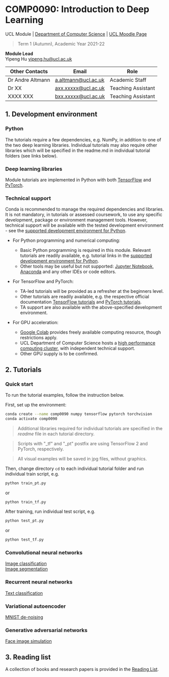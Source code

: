 # COMP0090: Introduction to Deep Learning
UCL Module | [Department of Computer Science](https://www.ucl.ac.uk/computer-science/) | [UCL Moodle Page](https://moodle.ucl.ac.uk/course/view.php?id=1444)
>Term 1 (Autumn), Academic Year 2021-22 


**Module Lead**  
Yipeng Hu <yipeng.hu@ucl.ac.uk>

|**Other Contacts**   | Email                       | Role           |
|---------------------|-----------------------------|----------------|
|Dr Andre Altmann     | <a.altmann@ucl.ac.uk>       | Academic Staff |
|Dr XX                | <axx.xxxxx@ucl.ac.uk>       | Teaching Assistant |
|XXXX XXX             | <bxx.xxxxx@ucl.ac.uk>       | Teaching Assistant |


## 1. Development environment

### Python
The tutorials require a few dependencies, e.g. NumPy, in addition to one of the two deep learning libraries. Individual tutorials may also require other libraries which will be specified in the readme.md in individual tutorial folders (see links below). 

### Deep learning libraries
Module tutorials are implemented in Python with both [TensorFlow](https://www.tensorflow.org/) and [PyTorch](https://pytorch.org/). 

### Technical support
Conda is recommended to manage the required dependencies and libraries. It is not mandatory, in tutorials or assessed coursework, to use any specific development, package or environment management tools. However, technical support will be available with the tested development environment - see the [supported development environment for Python].

- For Python programming and numerical computing: 
    - Basic Python programming is required in this module. Relevant tutorials are readily available, e.g. tutorial links in the [supported development environment for Python].
    - Other tools may be useful but not supported: [Jupyter Notebook](https://jupyter.org/), [Anaconda](https://www.anaconda.com/products/individual) and any other IDEs or code editors.

- For TensorFlow and PyTorch:
    - TA-led tutorials will be provided as a refresher at the beginners level.
    - Other tutorials are readily available, e.g. the respective official documentation [TensorFlow tutorials](https://www.tensorflow.org/tutorials) and [PyTorch tutorials](https://pytorch.org/tutorials/). 
    - TA support are also available with the above-specified development environment.

- For GPU acceleration:
    - [Google Colab](https://colab.research.google.com/) provides freely available computing resource, though restrictions apply.
    - UCL Department of Computer Science hosts a [high performance computing cluster](https://hpc.cs.ucl.ac.uk/), with independent technical support.
    - Other GPU supply is to be confirmed.

[supported development environment for Python]: https://weisslab.cs.ucl.ac.uk/YipengHu/mphy0030/-/blob/main/docs/dev_env_python.md


## 2. Tutorials
### Quick start
To run the tutorial examples, follow the instruction below.

First, set up the environment:
``` bash
conda create --name comp0090 numpy tensorflow pytorch torchvision
conda activate comp0090
```
>Additional libraries required for individual tutorials are specified in the _readme_ file in each tutorial directory. 

>Scripts with "_tf" and "_pt" postfix are using TensorFlow 2 and PyTorch, respectively.

>All visual examples will be saved in jpg files, without graphics.

Then, change directory `cd` to each individual tutorial folder and run individual train script, e.g.
``` bash
python train_pt.py   
```
or 
``` bash
python train_tf.py  
```

After training, run individual test script, e.g.
``` bash
python test_pt.py   
```
or 
``` bash
python test_tf.py  
```



### Convolutional neural networks
[Image classification](tutorials/img_cls)  
[Image segmentation](tutorials/img_sgm)

### Recurrent neural networks
[Text classification](tutorials/txt_cls)

### Variational autoencoder
[MNIST de-noising](tutorials/mnist_vae)

### Generative adversarial networks
[Face image simulation](tutorials/face_gan)


## 3. Reading list
A collection of books and research papers is provided in the [Reading List](docs/reading.md).
